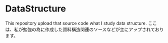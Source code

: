 # DataStructure

This repository upload that source code what I study data structure.
ここは、私が勉強の為に作成した資料構造関連のソースなどが主にアップされております。
